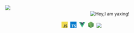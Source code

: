 <img src="https://youke1.picui.cn/s1/2025/08/06/6893755a2f6ea.png" />

<div align="center">
   <picture>
      &nbsp;&nbsp;&nbsp;&nbsp;&nbsp;&nbsp;&nbsp;&nbsp;&nbsp;&nbsp;&nbsp;&nbsp;&nbsp;
      &nbsp;&nbsp;&nbsp;&nbsp;&nbsp;&nbsp;&nbsp;&nbsp;&nbsp;&nbsp;&nbsp;&nbsp;&nbsp;
      &nbsp;&nbsp;&nbsp;&nbsp;&nbsp;&nbsp;&nbsp;&nbsp;&nbsp;&nbsp;&nbsp;&nbsp;&nbsp;
      <source media="(prefers-color-scheme: dark)" srcset="https://readme-typing-svg.demolab.com?font=Playwrite+HU&weight=400&size=20&pause=1000&color=FFFFFF&vCenter=true&random=false&width=435&height=31&lines=Hey%2CI+am+yaxingson!%F0%9F%91%8B">
      <source media="(prefers-color-scheme: light)" srcset="https://readme-typing-svg.demolab.com?font=Playwrite+HU&weight=400&size=20&pause=1000&color=666666&vCenter=true&random=false&width=435&height=31&lines=Hey%2CI+am+yaxingson!%F0%9F%91%8B">
      <img alt="Hey,I am yaxing!" src="">
   </picture>
   <br /><br />
   <div>
      <img height="20" src="https://raw.githubusercontent.com/github/explore/80688e429a7d4ef2fca1e82350fe8e3517d3494d/topics/javascript/javascript.png">&nbsp;
      <img height="20" src="https://raw.githubusercontent.com/github/explore/80688e429a7d4ef2fca1e82350fe8e3517d3494d/topics/typescript/typescript.png">&nbsp;
      <img height="20" src="https://raw.githubusercontent.com/github/explore/80688e429a7d4ef2fca1e82350fe8e3517d3494d/topics/vue/vue.png">&nbsp;
      <img height="20" src="https://raw.githubusercontent.com/github/explore/80688e429a7d4ef2fca1e82350fe8e3517d3494d/topics/nodejs/nodejs.png">&nbsp;
      <img height="20" src="https://www.vectorlogo.zone/logos/git-scm/git-scm-icon.svg">
      &nbsp;&nbsp;&nbsp;
   </div>
   <br /><br />
   <div>
      <img src="https://img.shields.io/badge/-blog-%23f6f8fa?style=for-the-badge&logo=about.me&labelColor=gray" alt="" />&nbsp;&nbsp;&nbsp;&nbsp;&nbsp;
      <img src="https://img.shields.io/badge/-juejin-%23f6f8fa?style=for-the-badge&logo=juejin&labelColor=%231e80ff&logoColor=white" alt="" />&nbsp;&nbsp;&nbsp;&nbsp;&nbsp;
      <img src="https://img.shields.io/badge/-bilibili-%23f6f8fa?style=for-the-badge&logo=bilibili&labelColor=%2300a1d6&logoColor=white" alt="" />&nbsp;&nbsp;&nbsp;&nbsp;&nbsp;
      <img src="https://img.shields.io/badge/-tiktok-%23f6f8fa?style=for-the-badge&logo=tiktok&labelColor=%23090909&logoColor=white" alt="" />&nbsp;&nbsp;&nbsp;&nbsp;&nbsp;
      <img src="https://img.shields.io/badge/-bluesky-%23f6f8fa?style=for-the-badge&logo=bluesky&labelColor=rgb(0%2C%20133%2C%20255)&logoColor=white" alt="" />&nbsp;&nbsp;&nbsp;&nbsp;&nbsp;
      <img src="https://img.shields.io/badge/-instagram-%23f6f8fa?style=for-the-badge&logo=instagram&labelColor=%23fc1b65" alt="" />
   </div>
</div>



